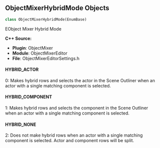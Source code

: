 ## ObjectMixerHybridMode Objects

```python
class ObjectMixerHybridMode(EnumBase)
```

EObject Mixer Hybrid Mode

**C++ Source:**

- **Plugin**: ObjectMixer
- **Module**: ObjectMixerEditor
- **File**: ObjectMixerEditorSettings.h

<a id="unreal.ObjectMixerHybridMode.HYBRID_ACTOR"></a>

#### HYBRID_ACTOR

0: Makes hybrid rows and selects the actor in the Scene Outliner when an actor with a single matching component is selected.

<a id="unreal.ObjectMixerHybridMode.HYBRID_COMPONENT"></a>

#### HYBRID_COMPONENT

1: Makes hybrid rows and selects the component in the Scene Outliner when an actor with a single matching component is selected.

<a id="unreal.ObjectMixerHybridMode.HYBRID_NONE"></a>

#### HYBRID_NONE

2: Does not make hybrid rows when an actor with a single matching component is selected. Actor and component rows will be split.

<a id="unreal.CurveEditorFFTFilterClass"></a>